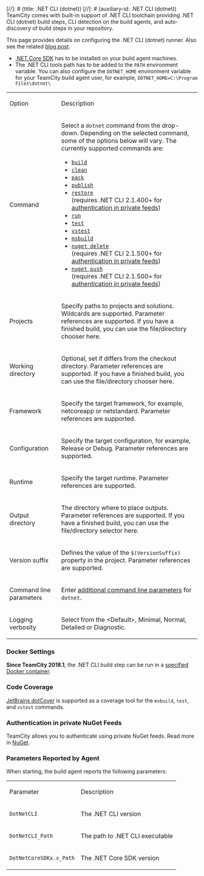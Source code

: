 [//]: # (title: .NET CLI (dotnet))
[//]: # (auxiliary-id: .NET CLI (dotnet))
TeamCity comes with built\-in support of .NET CLI toolchain providing .NET CLI (dotnet) build steps, CLI detection on the build agents, and auto\-discovery of build steps in your repository.

This page provides details on configuring the .NET CLI (dotnet) runner. Also see the related [blog post](https://blog.jetbrains.com/teamcity/2016/11/teamcity-dotnet-core/).

* [.NET Core SDK](https://dotnet.microsoft.com/download) has to be installed on your build agent machines.
* The .NET CLI tools path has to be added to the `PATH` environment variable. You can also configure the `DOTNET_HOME` environment variable for your TeamCity build agent user, for example, `DOTNET_HOME=C:\Program Files\dotnet\`

<table><tr>

<td>

Option

</td>

<td>

Description

</td></tr><tr>

<td>

Command


</td>

<td>

Select a `dotnet` command from the drop\-down. Depending on the selected command, some of the options below will vary. The currently supported commands are:

* [`build`](https://docs.microsoft.com/en-us/dotnet/core/tools/dotnet-build)
* [`clean`](https://docs.microsoft.com/en-us/dotnet/core/tools/dotnet-clean)
* [`pack`](https://docs.microsoft.com/en-us/dotnet/core/tools/dotnet-pack)
* [`publish`](https://docs.microsoft.com/en-us/dotnet/core/tools/dotnet-publish)
* [`restore`](https://docs.microsoft.com/en-us/dotnet/core/tools/dotnet-restore)    
(requires .NET CLI 2.1.400\+ for [authentication in private feeds](net-cli-dotnet.md))
* [`run`](https://docs.microsoft.com/en-us/dotnet/core/tools/dotnet-run)
* [`test`](https://docs.microsoft.com/en-us/dotnet/core/tools/dotnet-test)
* [`vstest`](https://docs.microsoft.com/en-us/dotnet/core/tools/dotnet-vstest)
* [`msbuild`](https://docs.microsoft.com/en-us/dotnet/core/tools/dotnet-msbuild)
* [`nuget delete`](https://docs.microsoft.com/en-us/dotnet/core/tools/dotnet-nuget-delete)    
 (requires .NET CLI 2.1.500\+ for [authentication in private feeds](net-cli-dotnet.md#Authentication+in+private+NuGet+Feeds))
* [`nuget push`](https://docs.microsoft.com/en-us/dotnet/core/tools/dotnet-nuget-push)    
(requires .NET CLI 2.1.500\+ for [authentication in private feeds](net-cli-dotnet.md#Authentication+in+private+NuGet+Feeds))


</td></tr><tr>

<td>

Projects


</td>

<td>

Specify paths to projects and solutions. Wildcards are supported. Parameter references are supported. If you have a finished build, you can use the file/directory chooser here.


</td></tr><tr>

<td>

Working directory


</td>

<td>

Optional, set if differs from the checkout directory. Parameter references are supported. If you have a finished build, you can use the file/directory chooser here.


</td></tr><tr>

<td>

Framework


</td>

<td>

Specify the target framework, for example, netcoreapp or netstandard. Parameter references are supported.


</td></tr><tr>

<td>

Configuration


</td>

<td>

Specify the target configuration, for example, Release or Debug. Parameter references are supported.


</td></tr><tr>

<td>

Runtime


</td>

<td>

Specify the target runtime. Parameter references are supported.


</td></tr><tr>

<td>

Output directory


</td>

<td>

The directory where to place outputs. Parameter references are supported. If you have a finished build, you can use the file/directory selector here.


</td></tr><tr>

<td>

Version suffix


</td>

<td>

Defines the value of the `$(VersionSuffix)` property in the project. Parameter references are supported.


</td></tr><tr>

<td>

Command line parameters


</td>

<td>

Enter [additional command line parameters](https://docs.microsoft.com/en-us/dotnet/core/tools/dotnet-build?tabs=netcore2x) for `dotnet`.


</td></tr><tr>

<td>

Logging verbosity

</td>

<td>

Select from the &lt;Default&gt;, Minimal, Normal, Detailed or Diagnostic.


</td></tr></table>

### Docker Settings

__Since TeamCity 2018.1__, the .NET CLI build step can be run in a [specified Docker container](docker-wrapper.md).

### Code Coverage

[JetBrains dotCover](jetbrains-dotcover.md) is supported as a coverage tool for the `msbuild`, `test`, and `vstest` commands.

### Authentication in private NuGet Feeds

TeamCity allows you to authenticate using private NuGet feeds. Read more in [NuGet](nuget.md#Authentication+in+private+NuGet+Feeds).

### Parameters Reported by Agent

When starting, the build agent reports the following parameters:

<table><tr>

<td>

Parameter

</td>

<td>

Description

</td></tr><tr>

<td>

`DotNetCLI`

</td>

<td>

The .NET CLI version

</td></tr><tr>

<td>

`DotNetCLI_Path`

</td>

<td>

The path to .NET CLI executable

</td></tr><tr>

<td>

`DotNetCoreSDKx.x_Path`

</td>

<td>

The .NET Core SDK version

</td></tr></table>
